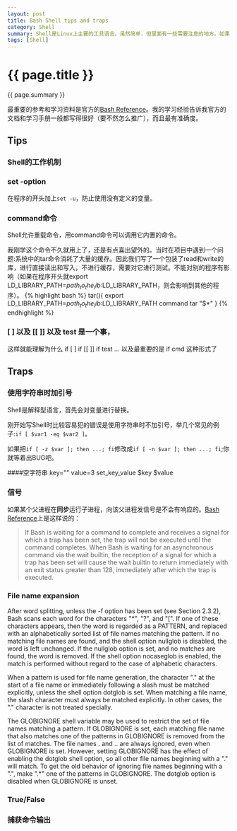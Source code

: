 ```yaml
---
layout: post
title: Bash Shell tips and traps
category: Shell
summary: Shell是Linux上主要的工具语言，虽然简单，但里面有一些需要注意的地方。如果需要用它写比较长的程序，系统地学习还是会有一些帮助的，能扫除盲点。
tags: [Shell]
---
```


{{ page.title }}
================

{{ page.summary }}

最重要的参考和学习资料是官方的[Bash Reference](http://www.gnu.org/software/bash/manual/bash.html)。我的学习经验告诉我官方的文档和学习手册一般都写得很好（要不然怎么推广），而且最有准确度。

## Tips
### Shell的工作机制

### set -option
在程序的开头加上`set -u`，防止使用没有定义的变量。

### command命令
Shell允许重载命令，用command命令可以调用它内置的命令。

我刚学这个命令不久就用上了，还是有点喜出望外的。当时在项目中遇到一个问题:系统中的tar命令消耗了大量的缓存。因此我们写了一个包装了read和write的库，进行直接读出和写入，不进行缓存，需要对它进行测试。不能对别的程序有影响（如果在程序开头就export LD_LIBRARY_PATH=$path_to_the_lib:$LD_LIBRARY_PATH，则会影响到其他的程序）。
{% highlight bash %}
tar(){
    export LD_LIBRARY_PATH=$path_to_the_lib:$LD_LIBRARY_PATH
    command tar "$*"
}
{% endhighlight %}

### [ ] 以及 [[ ]] 以及 test 是一个事，
这样就能理解为什么
    if [ ]
    if [[ ]]
    if test ...
    以及最重要的是  if cmd 这种形式了

## Traps
### 使用字符串时加引号
Shell是解释型语言，首先会对变量进行替换。

刚开始写Shell时比较容易犯的错误是使用字符串时不加引号，举几个常见的例子:`if [ $var1 -eq $var2 ]`。

如果把`if [ -z $var ]; then ...; fi`修改成`if [ -n $var ]; then ...; fi`;你就等着出BUG吧。

####空字符串
    key=""
    value=3
    set_key_value  $key $value

### 信号
如果某个父进程在**同步**运行子进程，向该父进程发信号是不会有响应的。[Bash Reference](http://www.gnu.org/software/bash/manual/bash.html#Signals)上是这样说的：
>If Bash is waiting for a command to complete and receives a signal for which a trap has been set, the trap will not be executed until the command completes. When Bash is waiting for an asynchronous command via the wait builtin, the reception of a signal for which a trap has been set will cause the wait builtin to return immediately with an exit status greater than 128, immediately after which the trap is executed.

### File name expansion
After word splitting, unless the -f option has been set (see Section 2.3.2), Bash scans each word for the characters "*", "?", and "[". If one of these characters appears, then the word is regarded as a PATTERN, and replaced with an alphabetically sorted list of file names matching the pattern. If no matching file names are found, and the shell option nullglob is disabled, the word is left unchanged. If the nullglob option is set, and no matches are found, the word is removed. If the shell option nocaseglob is enabled, the match is performed without regard to the case of alphabetic characters.

When a pattern is used for file name generation, the character "." at the start of a file name or immediately following a slash must be matched explicitly, unless the shell option dotglob is set. When matching a file name, the slash character must always be matched explicitly. In other cases, the "." character is not treated specially.

The GLOBIGNORE shell variable may be used to restrict the set of file names matching a pattern. If GLOBIGNORE is set, each matching file name that also matches one of the patterns in GLOBIGNORE is removed from the list of matches. The file names . and .. are always ignored, even when GLOBIGNORE is set. However, setting GLOBIGNORE has the effect of enabling the dotglob shell option, so all other file names beginning with a "." will match. To get the old behavior of ignoring file names beginning with a ".", make ".*" one of the patterns in GLOBIGNORE. The dotglob option is disabled when GLOBIGNORE is unset.

### True/False

### 捕获命令输出

